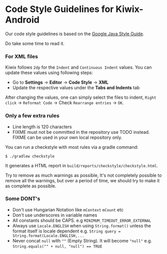 # Code Style Guidelines for Kiwix-Android

Our code style guidelines is based on the [Google Java Style Guide](https://google.github.io/styleguide/javaguide.html).

Do take some time to read it.

### For XML files

Kiwix follows `2dp` for the `Indent` and `Continuous Indent` values. You can update these values using following steps:

- Go to **Settings** -> **Editor** -> **Code Style** -> **XML**
- Update the respective values under the **Tabs and Indents** tab

After changing the values, one can simply select the files to indent, `Right click` -> `Reformat Code` -> Check `Rearrange entries` -> `OK`.

### Only a few extra rules

- Line length is 120 characters
- FIXME must not be committed in the repository use TODO instead. FIXME can be used in your own local repository only.

You can run a checkstyle with most rules via a gradle command:

```
$ ./gradlew checkstyle
```

It generates a HTML report in `build/reports/checkstyle/checkstyle.html`.

Try to remove as much warnings as possible, It's not completely possible to remove all the warnings, but over a period of time, we should try to make it as complete as possible.

### Some **DONT's**

- Don't use Hungarian Notation like `mContext` `mCount` etc
- Don't use underscores in variable names
- All constants should be CAPS. e.g `MINIMUM_TIMEOUT_ERROR_EXTERNAL`
- Always use `Locale.ENGLISH` when using `String.format()` unless the format itself is locale dependent e.g. `String query = String.format(Locale.ENGLISH,...`
- Never concat `null` with `""` (Empty String). It will become `"null"` e.g. `String.equals("" + null, "null") == TRUE`
